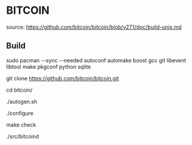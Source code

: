 # BITCOIN

source: https://github.com/bitcoin/bitcoin/blob/v27.1/doc/build-unix.md

## Build

  sudo pacman --sync --needed autoconf automake boost gcc git libevent libtool make pkgconf python sqlite
  
  git clone https://github.com/bitcoin/bitcoin.git
  
  cd bitcoin/
  
  ./autogen.sh
  
  ./configure
  
  make check
  
  ./src/bitcoind
